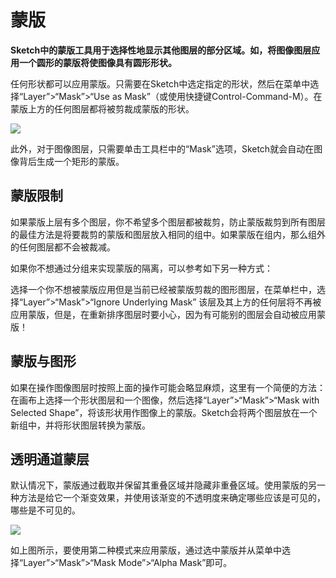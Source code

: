 # 蒙版

**Sketch中的蒙版工具用于选择性地显示其他图层的部分区域。如，将图像图层应用一个圆形的蒙版将使图像具有圆形形状。**

任何形状都可以应用蒙版。只需要在Sketch中选定指定的形状，然后在菜单中选择“Layer”>“Mask”>“Use as Mask”（或使用快捷键Control-Command-M）。在蒙版上方的任何图层都将被剪裁成蒙版的形状。

![](https://www.sketch.com/images/pages/docs/02-the-interface/masks@2x.jpg)

此外，对于图像图层，只需要单击工具栏中的“Mask”选项，Sketch就会自动在图像背后生成一个矩形的蒙版。

## 蒙版限制

如果蒙版上层有多个图层，你不希望多个图层都被裁剪，防止蒙版裁剪到所有图层的最佳方法是将要裁剪的蒙版和图层放入相同的组中。如果蒙版在组内，那么组外的任何图层都不会被裁减。

如果你不想通过分组来实现蒙版的隔离，可以参考如下另一种方式：

选择一个你不想被蒙版应用但是当前已经被蒙版剪裁的图形图层，在菜单栏中，选择“Layer”>“Mask”>“Ignore Underlying Mask”
该层及其上方的任何层将不再被应用蒙版，但是，在重新排序图层时要小心，因为有可能别的图层会自动被应用蒙版！

## 蒙版与图形

如果在操作图像图层时按照上面的操作可能会略显麻烦，这里有一个简便的方法：在画布上选择一个形状图层和一个图像，然后选择“Layer”>“Mask”>“Mask with Selected Shape”，将该形状用作图像上的蒙版。Sketch会将两个图层放在一个新组中，并将形状图层转换为蒙版。

## 透明通道蒙层 

默认情况下，蒙版通过截取并保留其重叠区域并隐藏非重叠区域。使用蒙版的另一种方法是给它一个渐变效果，并使用该渐变的不透明度来确定哪些应该是可见的，哪些是不可见的。

![](https://www.sketch.com/images/pages/docs/04-shapes/masks@2x.jpg)

如上图所示，要使用第二种模式来应用蒙版，通过选中蒙版并从菜单中选择“Layer”>“Mask”>“Mask Mode”>“Alpha Mask”即可。




